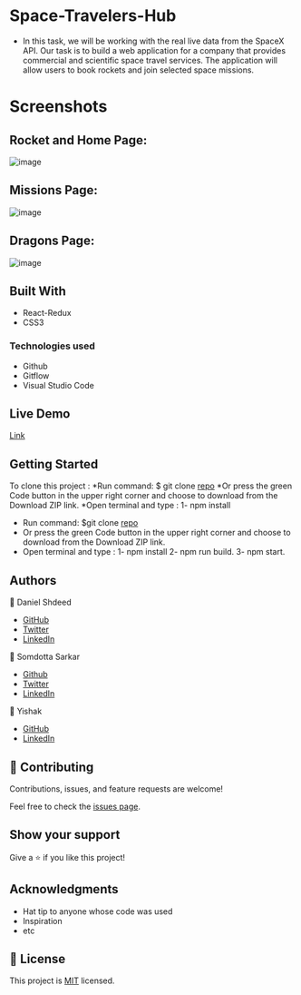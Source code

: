 # Space-Travelers-Hub
- In this task, we will be working with the real live data from the SpaceX API. Our task is to build a web application for a company that provides commercial and scientific space travel services. The application will allow users to book rockets and join selected space missions.
# Screenshots
## Rocket and Home Page: 
![image](https://user-images.githubusercontent.com/87448628/146329774-2339b30f-ff2a-451f-b9a1-8c4ed53a01a5.png)

## Missions Page:
![image](https://user-images.githubusercontent.com/87448628/146329869-7ff101f3-9864-4ef2-a280-248cfce284b3.png)

## Dragons Page:
![image](https://user-images.githubusercontent.com/87448628/146329918-5a122b3f-f6d5-4695-8791-26cf7fbc09f2.png)
## Built With
- React-Redux
- CSS3

### Technologies used
- Github
- Gitflow
- Visual Studio Code
## Live Demo

[Link](https://cranky-cray-0feacf.netlify.app/)

## Getting Started

 To clone this project :
*Run command: $ git clone [repo](https://github.com/Danieldotcomcoder/space-travelers-hub)
*Or press the green Code button in the upper right corner and choose to download from the Download ZIP link.
*Open terminal and type :  1-  npm install
* Run command: $git clone [repo](https://github.com/Danieldotcomcoder/space-travelers-hub)
* Or press the green Code button in the upper right corner and choose to download from the Download ZIP link.
* Open terminal and type : 1-  npm install
                           2-  npm run build.
                           3-  npm start. 
## Authors

 :man: Daniel Shdeed

- [GitHub](https://github.com/Danieldotcomcoder)
- [Twitter](https://twitter.com/DannyDotcoder)
- [LinkedIn](https://www.linkedin.com/in/daniel-shdeed-832b03115/)

:woman: Somdotta Sarkar

- [Github](https://github.com/Somdotta07)
- [Twitter](https://twitter.com/somdotta_sarkar)
- [LinkedIn](https://www.linkedin.com/in/somdotta-sarkar-8849b419/)

:man:  Yishak

- [GitHub](https://github.com/Wes-Isaac)
- [LinkedIn](https://www.linkedin.com/in/yishak-wesego-b404851a7/)

## 🤝 Contributing

Contributions, issues, and feature requests are welcome!

Feel free to check the [issues page](../../issues/).

## Show your support

Give a ⭐️ if you like this project!

## Acknowledgments

- Hat tip to anyone whose code was used
- Inspiration
- etc

## 📝 License

This project is [MIT](./MIT.md) licensed.

